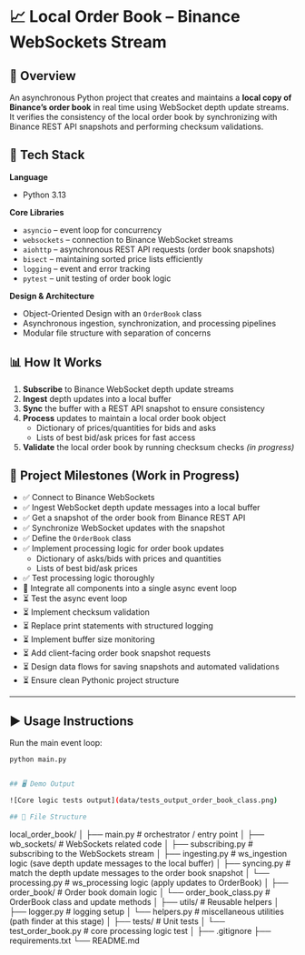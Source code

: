 # 📈 Local Order Book – Binance WebSockets Stream

## 🔰 Overview
An asynchronous Python project that creates and maintains a **local copy of Binance’s order book** in real time using WebSocket depth update streams.  
It verifies the consistency of the local order book by synchronizing with Binance REST API snapshots and performing checksum validations.

## 🔧 Tech Stack
**Language**  
- Python 3.13

**Core Libraries**  
- `asyncio` – event loop for concurrency  
- `websockets` – connection to Binance WebSocket streams  
- `aiohttp` – asynchronous REST API requests (order book snapshots)  
- `bisect` – maintaining sorted price lists efficiently  
- `logging` – event and error tracking  
- `pytest` – unit testing of order book logic  

**Design & Architecture**  
- Object-Oriented Design with an `OrderBook` class  
- Asynchronous ingestion, synchronization, and processing pipelines  
- Modular file structure with separation of concerns  

## 📊 How It Works
1. **Subscribe** to Binance WebSocket depth update streams  
2. **Ingest** depth updates into a local buffer  
3. **Sync** the buffer with a REST API snapshot to ensure consistency  
4. **Process** updates to maintain a local order book object  
   - Dictionary of prices/quantities for bids and asks  
   - Lists of best bid/ask prices for fast access  
5. **Validate** the local order book by running checksum checks *(in progress)*  

## 🚀 Project Milestones (Work in Progress)

- ✅ Connect to Binance WebSockets  
- ✅ Ingest WebSocket depth update messages into a local buffer  
- ✅ Get a snapshot of the order book from Binance REST API  
- ✅ Synchronize WebSocket updates with the snapshot  
- ✅ Define the `OrderBook` class  
- ✅ Implement processing logic for order book updates  
   - Dictionary of asks/bids with prices and quantities  
   - Lists of best bid/ask prices  
- ✅ Test processing logic thoroughly  
- 🚧 Integrate all components into a single async event loop  
- ⏳ Test the async event loop  
- ⏳ Implement checksum validation  
- ⏳ Replace print statements with structured logging  
- ⏳ Implement buffer size monitoring  
- ⏳ Add client-facing order book snapshot requests  
- ⏳ Design data flows for saving snapshots and automated validations  
- ⏳ Ensure clean Pythonic project structure  

---

## ▶️ Usage Instructions
Run the main event loop:
```bash
python main.py


## 🖥️ Demo Output

![Core logic tests output](data/tests_output_order_book_class.png)

## 📁 File Structure
```
local_order_book/
│
├── main.py                   # orchestrator / entry point
│
├── wb_sockets/               # WebSockets related code
│   ├── subscribing.py        # subscribing to the WebSockets stream
│   ├── ingesting.py          # ws_ingestion logic (save depth update messages to the local buffer)
│   ├── syncing.py            # match the depth update messages to the order book snapshot 
│   └── processing.py         # ws_processing logic (apply updates to OrderBook)
│
├── order_book/               # Order book domain logic
│   └── order_book_class.py   # OrderBook class and update methods
│
├── utils/                    # Reusable helpers
│   ├── logger.py             # logging setup
│   └── helpers.py            # miscellaneous utilities (path finder at this stage)
│
├── tests/                    # Unit tests
│    └── test_order_book.py    # core processing logic test
│
├── .gitignore
├── requirements.txt
└── README.md
```



